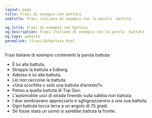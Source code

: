 ```yaml
---
layout: page
title: Frasi di esempio con battuta 
subtitle: Frasi italiane di esempio con la parola  battuta

og_title: Frasi di esempio con battuta 
og_description: Frasi italiane di esempio con la parola  battuta
og_type: website
permalink: /frasi/b/battuta.html
---
```


Frasi italiane di esempio contenenti la parola battuta:


- È lui alla battuta.
- Strappo la battuta a Edberg.
- Adesso è lui alla battuta.
- Lei non raccolse la battuta.
- «Una sconfitta o solo una battuta d’arresto?».
- Penso a quella battuta di Top Gun.
- L'automobile uscì di strada finendo sulla sabbia non battuta.
- I due sembravano apprezzarlo e sghignazzarono a una sua battuta.
- Ogni battuta tocca terra a un angolo di 75 gradi.
- Se fosse stata un uomo si sarebbe battuta la fronte.
